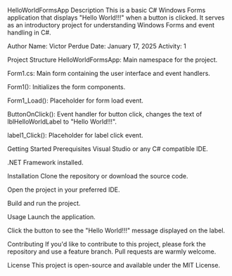 HelloWorldFormsApp
Description
This is a basic C# Windows Forms application that displays "Hello World!!!" when a button is clicked. It serves as an introductory project for understanding Windows Forms and event handling in C#.

Author
Name: Victor Perdue Date: January 17, 2025 Activity: 1

Project Structure
HelloWorldFormsApp: Main namespace for the project.

Form1.cs: Main form containing the user interface and event handlers.

Form1(): Initializes the form components.

Form1_Load(): Placeholder for form load event.

ButtonOnClick(): Event handler for button click, changes the text of lblHelloWorldLabel to "Hello World!!!".

label1_Click(): Placeholder for label click event.

Getting Started
Prerequisites
Visual Studio or any C# compatible IDE.

.NET Framework installed.

Installation
Clone the repository or download the source code.

Open the project in your preferred IDE.

Build and run the project.

Usage
Launch the application.

Click the button to see the "Hello World!!!" message displayed on the label.

Contributing
If you'd like to contribute to this project, please fork the repository and use a feature branch. Pull requests are warmly welcome.

License
This project is open-source and available under the MIT License.
